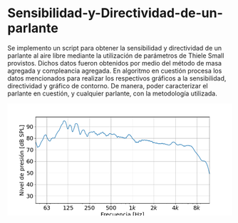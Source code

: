 # Sensibilidad-y-Directividad-de-un-parlante

Se implemento un script para obtener la sensibilidad y directividad de un parlante al aire libre mediante la utilización de parámetros de Thiele Small provistos. Dichos datos fueron obtenidos por medio del método de masa agregada y compleancia agregada. En algoritmo en cuestión procesa los datos mencionados para realizar los respectivos gráficos a la sensibilidad, directividad y gráfico de contorno. De manera, poder caracterizar el parlante en cuestión, y cualquier parlante, con la metodología utilizada.



![Sensibilidad de un parlante](./img/Sensibilidad.png)
